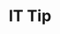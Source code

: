 ---
title: "IT Tip"
layout: category
permalink: /it-tip
author_profile: true
taxonomy: IT Tip
sidebar:
  nav: "categories"
pagination:
  enabled: true
  category: it-tip
  permalink: /:num/
  per_page: 5
  sort_reverse: true
---